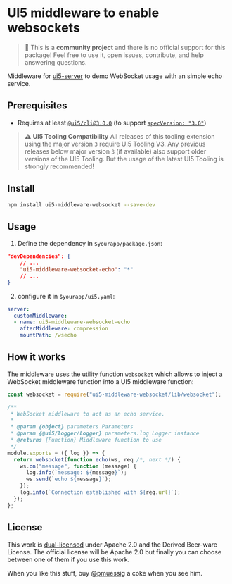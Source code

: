 # UI5 middleware to enable websockets

> :wave: This is a **community project** and there is no official support for this package! Feel free to use it, open issues, contribute, and help answering questions.

Middleware for [ui5-server](https://github.com/SAP/ui5-server) to demo WebSocket usage with an simple echo service.

## Prerequisites

- Requires at least [`@ui5/cli@3.0.0`](https://sap.github.io/ui5-tooling/v3/pages/CLI/) (to support [`specVersion: "3.0"`](https://sap.github.io/ui5-tooling/pages/Configuration/#specification-version-30))

> :warning: **UI5 Tooling Compatibility**
> All releases of this tooling extension using the major version `3` require UI5 Tooling V3. Any previous releases below major version `3` (if available) also support older versions of the UI5 Tooling. But the usage of the latest UI5 Tooling is strongly recommended!

## Install

```bash
npm install ui5-middleware-websocket --save-dev
```

## Usage

1. Define the dependency in `$yourapp/package.json`:

```json
"devDependencies": {
    // ...
    "ui5-middleware-websocket-echo": "*"
    // ...
}
```

2. configure it in `$yourapp/ui5.yaml`:

```yaml
server:
  customMiddleware:
  - name: ui5-middleware-websocket-echo
    afterMiddleware: compression
    mountPath: /wsecho
```

## How it works

The middleware uses the utility function `websocket` which allows to inject a WebSocket middleware function into a UI5 middleware function:

```js
const websocket = require("ui5-middleware-websocket/lib/websocket");

/**
 * WebSocket middleware to act as an echo service.
 *
 * @param {object} parameters Parameters
 * @param {@ui5/logger/Logger} parameters.log Logger instance
 * @returns {Function} Middleware function to use
 */
module.exports = ({ log }) => {
  return websocket(function echo(ws, req /*, next */) {
    ws.on("message", function (message) {
      log.info(`message: ${message}`);
      ws.send(`echo ${message}`);
    });
    log.info(`Connection established with ${req.url}`);
  });
};
```

## License

This work is [dual-licensed](../../LICENSE) under Apache 2.0 and the Derived Beer-ware License. The official license will be Apache 2.0 but finally you can choose between one of them if you use this work.

When you like this stuff, buy [@pmuessig](https://twitter.com/pmuessig) a coke when you see him.
